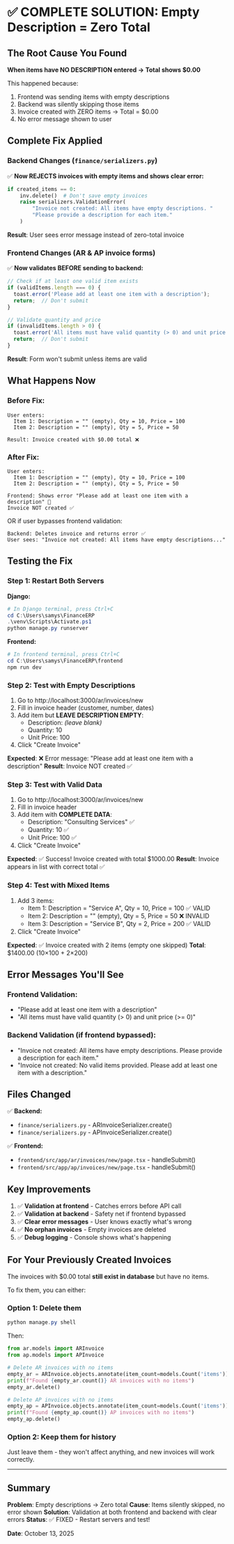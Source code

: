 # ✅ COMPLETE SOLUTION: Empty Description = Zero Total

## The Root Cause You Found

**When items have NO DESCRIPTION entered → Total shows $0.00**

This happened because:
1. Frontend was sending items with empty descriptions
2. Backend was silently skipping those items
3. Invoice created with ZERO items → Total = $0.00
4. No error message shown to user

## Complete Fix Applied

### Backend Changes (`finance/serializers.py`)

✅ **Now REJECTS invoices with empty items and shows clear error:**

```python
if created_items == 0:
    inv.delete()  # Don't save empty invoices
    raise serializers.ValidationError(
        "Invoice not created: All items have empty descriptions. "
        "Please provide a description for each item."
    )
```

**Result**: User sees error message instead of zero-total invoice

### Frontend Changes (AR & AP invoice forms)

✅ **Now validates BEFORE sending to backend:**

```typescript
// Check if at least one valid item exists
if (validItems.length === 0) {
  toast.error('Please add at least one item with a description');
  return;  // Don't submit
}

// Validate quantity and price
if (invalidItems.length > 0) {
  toast.error('All items must have valid quantity (> 0) and unit price (>= 0)');
  return;  // Don't submit
}
```

**Result**: Form won't submit unless items are valid

## What Happens Now

### Before Fix:
```
User enters:
  Item 1: Description = "" (empty), Qty = 10, Price = 100
  Item 2: Description = "" (empty), Qty = 5, Price = 50

Result: Invoice created with $0.00 total ❌
```

### After Fix:
```
User enters:
  Item 1: Description = "" (empty), Qty = 10, Price = 100
  Item 2: Description = "" (empty), Qty = 5, Price = 50

Frontend: Shows error "Please add at least one item with a description" 🛑
Invoice NOT created ✅
```

OR if user bypasses frontend validation:

```
Backend: Deletes invoice and returns error ✅
User sees: "Invoice not created: All items have empty descriptions..."
```

## Testing the Fix

### Step 1: Restart Both Servers

**Django:**
```powershell
# In Django terminal, press Ctrl+C
cd C:\Users\samys\FinanceERP
.\venv\Scripts\Activate.ps1
python manage.py runserver
```

**Frontend:**
```powershell
# In frontend terminal, press Ctrl+C
cd C:\Users\samys\FinanceERP\frontend
npm run dev
```

### Step 2: Test with Empty Descriptions

1. Go to http://localhost:3000/ar/invoices/new
2. Fill in invoice header (customer, number, dates)
3. Add item but **LEAVE DESCRIPTION EMPTY**:
   - Description: *(leave blank)*
   - Quantity: 10
   - Unit Price: 100
4. Click "Create Invoice"

**Expected**: ❌ Error message: "Please add at least one item with a description"
**Result**: Invoice NOT created ✅

### Step 3: Test with Valid Data

1. Go to http://localhost:3000/ar/invoices/new
2. Fill in invoice header
3. Add item with **COMPLETE DATA**:
   - Description: "Consulting Services" ✅
   - Quantity: 10 ✅
   - Unit Price: 100 ✅
4. Click "Create Invoice"

**Expected**: ✅ Success! Invoice created with total $1000.00
**Result**: Invoice appears in list with correct total ✅

### Step 4: Test with Mixed Items

1. Add 3 items:
   - Item 1: Description = "Service A", Qty = 10, Price = 100 ✅ VALID
   - Item 2: Description = "" (empty), Qty = 5, Price = 50 ❌ INVALID
   - Item 3: Description = "Service B", Qty = 2, Price = 200 ✅ VALID
2. Click "Create Invoice"

**Expected**: ✅ Invoice created with 2 items (empty one skipped)
**Total**: $1400.00 (10×100 + 2×200)

## Error Messages You'll See

### Frontend Validation:
- "Please add at least one item with a description"
- "All items must have valid quantity (> 0) and unit price (>= 0)"

### Backend Validation (if frontend bypassed):
- "Invoice not created: All items have empty descriptions. Please provide a description for each item."
- "Invoice not created: No valid items provided. Please add at least one item with a description."

## Files Changed

✅ **Backend:**
- `finance/serializers.py` - ARInvoiceSerializer.create()
- `finance/serializers.py` - APInvoiceSerializer.create()

✅ **Frontend:**
- `frontend/src/app/ar/invoices/new/page.tsx` - handleSubmit()
- `frontend/src/app/ap/invoices/new/page.tsx` - handleSubmit()

## Key Improvements

1. ✅ **Validation at frontend** - Catches errors before API call
2. ✅ **Validation at backend** - Safety net if frontend bypassed
3. ✅ **Clear error messages** - User knows exactly what's wrong
4. ✅ **No orphan invoices** - Empty invoices are deleted
5. ✅ **Debug logging** - Console shows what's happening

## For Your Previously Created Invoices

The invoices with $0.00 total **still exist in database** but have no items.

To fix them, you can either:

### Option 1: Delete them
```powershell
python manage.py shell
```

Then:
```python
from ar.models import ARInvoice
from ap.models import APInvoice

# Delete AR invoices with no items
empty_ar = ARInvoice.objects.annotate(item_count=models.Count('items')).filter(item_count=0)
print(f"Found {empty_ar.count()} AR invoices with no items")
empty_ar.delete()

# Delete AP invoices with no items
empty_ap = APInvoice.objects.annotate(item_count=models.Count('items')).filter(item_count=0)
print(f"Found {empty_ap.count()} AP invoices with no items")
empty_ap.delete()
```

### Option 2: Keep them for history
Just leave them - they won't affect anything, and new invoices will work correctly.

---

## Summary

**Problem**: Empty descriptions → Zero total
**Cause**: Items silently skipped, no error shown
**Solution**: Validation at both frontend and backend with clear errors
**Status**: ✅ FIXED - Restart servers and test!

**Date**: October 13, 2025
